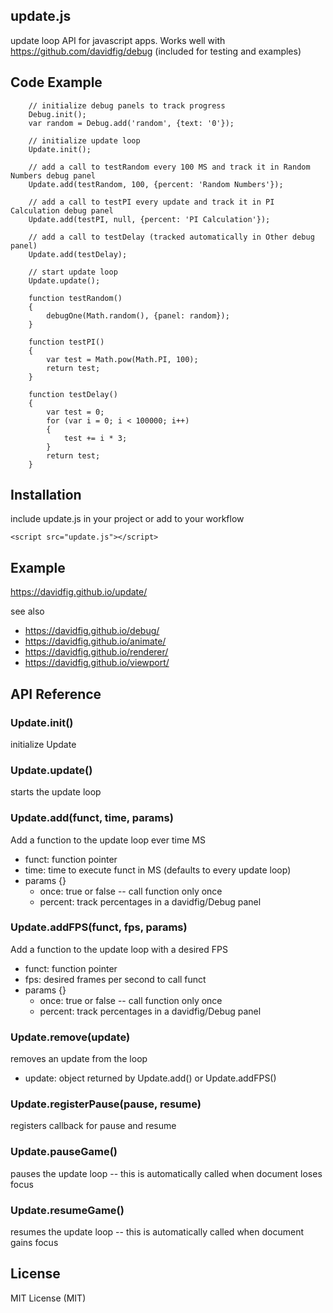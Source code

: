 ## update.js
update loop API for javascript apps. Works well with https://github.com/davidfig/debug (included for testing and examples)

## Code Example

        // initialize debug panels to track progress
        Debug.init();
        var random = Debug.add('random', {text: '0'});

        // initialize update loop
        Update.init();

        // add a call to testRandom every 100 MS and track it in Random Numbers debug panel
        Update.add(testRandom, 100, {percent: 'Random Numbers'});

        // add a call to testPI every update and track it in PI Calculation debug panel
        Update.add(testPI, null, {percent: 'PI Calculation'});

        // add a call to testDelay (tracked automatically in Other debug panel)
        Update.add(testDelay);

        // start update loop
        Update.update();

        function testRandom()
        {
            debugOne(Math.random(), {panel: random});
        }

        function testPI()
        {
            var test = Math.pow(Math.PI, 100);
            return test;
        }

        function testDelay()
        {
            var test = 0;
            for (var i = 0; i < 100000; i++)
            {
                test += i * 3;
            }
            return test;
        }

## Installation
include update.js in your project or add to your workflow

    <script src="update.js"></script>

## Example
https://davidfig.github.io/update/

see also

* https://davidfig.github.io/debug/
* https://davidfig.github.io/animate/
* https://davidfig.github.io/renderer/
* https://davidfig.github.io/viewport/

## API Reference

### Update.init()
initialize Update

### Update.update()
starts the update loop

### Update.add(funct, time, params)
Add a function to the update loop ever time MS
* funct: function pointer
* time: time to execute funct in MS (defaults to every update loop)
* params {}
  - once: true or false -- call function only once
  - percent: track percentages in a davidfig/Debug panel

### Update.addFPS(funct, fps, params)
Add a function to the update loop with a desired FPS
* funct: function pointer
* fps: desired frames per second to call funct
* params {}
  - once: true or false -- call function only once
  - percent: track percentages in a davidfig/Debug panel

### Update.remove(update)
removes an update from the loop
* update: object returned by Update.add() or Update.addFPS()

### Update.registerPause(pause, resume)
registers callback for pause and resume

### Update.pauseGame()
pauses the update loop -- this is automatically called when document loses focus

### Update.resumeGame()
resumes the update loop -- this is automatically called when document gains focus

## License
MIT License (MIT)